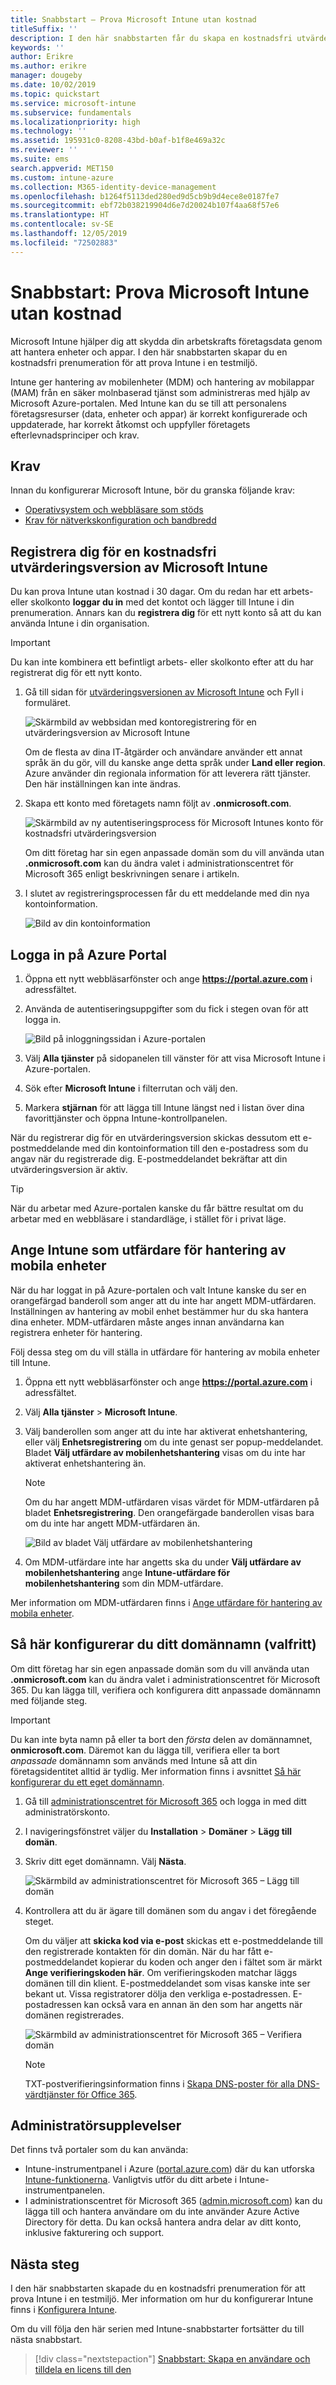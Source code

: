 ```yaml
---
title: Snabbstart – Prova Microsoft Intune utan kostnad
titleSuffix: ''
description: I den här snabbstarten får du skapa en kostnadsfri utvärderingsprenumeration, lära dig om konfigurationer som stöds och krav på nätverk och eventuellt konfigurera ditt domännamn.
keywords: ''
author: Erikre
ms.author: erikre
manager: dougeby
ms.date: 10/02/2019
ms.topic: quickstart
ms.service: microsoft-intune
ms.subservice: fundamentals
ms.localizationpriority: high
ms.technology: ''
ms.assetid: 195931c0-8208-43bd-b0af-b1f8e469a32c
ms.reviewer: ''
ms.suite: ems
search.appverid: MET150
ms.custom: intune-azure
ms.collection: M365-identity-device-management
ms.openlocfilehash: b1264f5113ded280ed9d5cb9b9d4ece8e0187fe7
ms.sourcegitcommit: ebf72b038219904d6e7d20024b107f4aa68f57e6
ms.translationtype: HT
ms.contentlocale: sv-SE
ms.lasthandoff: 12/05/2019
ms.locfileid: "72502883"
---
```

# <a name="quickstart-try-microsoft-intune-for-free"></a>Snabbstart: Prova Microsoft Intune utan kostnad

Microsoft Intune hjälper dig att skydda din arbetskrafts företagsdata genom att hantera enheter och appar. I den här snabbstarten skapar du en kostnadsfri prenumeration för att prova Intune i en testmiljö.

Intune ger hantering av mobilenheter (MDM) och hantering av mobilappar (MAM) från en säker molnbaserad tjänst som administreras med hjälp av Microsoft Azure-portalen. Med Intune kan du se till att personalens företagsresurser (data, enheter och appar) är korrekt konfigurerade och uppdaterade, har korrekt åtkomst och uppfyller företagets efterlevnadsprinciper och krav.

## <a name="prerequisites"></a>Krav
Innan du konfigurerar Microsoft Intune, bör du granska följande krav:

- [Operativsystem och webbläsare som stöds](supported-devices-browsers.md)
- [Krav för nätverkskonfiguration och bandbredd](network-bandwidth-use.md)

## <a name="sign-up-for-a-microsoft-intune-free-trial"></a>Registrera dig för en kostnadsfri utvärderingsversion av Microsoft Intune

Du kan prova Intune utan kostnad i 30 dagar. Om du redan har ett arbets- eller skolkonto **loggar du in** med det kontot och lägger till Intune i din prenumeration. Annars kan du **registrera dig** för ett nytt konto så att du kan använda Intune i din organisation.

> [!IMPORTANT]
> Du kan inte kombinera ett befintligt arbets- eller skolkonto efter att du har registrerat dig för ett nytt konto.

1. Gå till sidan för [utvärderingsversionen av Microsoft Intune](https://go.microsoft.com/fwlink/?linkid=2019088) och Fyll i formuläret.

    ![Skärmbild av webbsidan med kontoregistrering för en utvärderingsversion av Microsoft Intune](./media/free-trial-sign-up/account-sign-up-site-full-browser.png)

    Om de flesta av dina IT-åtgärder och användare använder ett annat språk än du gör, vill du kanske ange detta språk under **Land eller region**. Azure använder din regionala information för att leverera rätt tjänster. Den här inställningen kan inte ändras.

2. Skapa ett konto med företagets namn följt av **.onmicrosoft.com**. 

    ![Skärmbild av ny autentiseringsprocess för Microsoft Intunes konto för kostnadsfri utvärderingsversion](./media/free-trial-sign-up/account-sign-up-site-user-id.png)

    Om ditt företag har sin egen anpassade domän som du vill använda utan **.onmicrosoft.com** kan du ändra valet i administrationscentret för Microsoft 365 enligt beskrivningen senare i artikeln.

3. I slutet av registreringsprocessen får du ett meddelande med din nya kontoinformation.

    ![Bild av din kontoinformation](./media/free-trial-sign-up/intune-end-of-sign-up-process.png) 

## <a name="sign-in-to-the-azure-portal"></a>Logga in på Azure Portal

1. Öppna ett nytt webbläsarfönster och ange **https://portal.azure.com** i adressfältet. 
2. Använda de autentiseringsuppgifter som du fick i stegen ovan för att logga in.

    ![Bild på inloggningssidan i Azure-portalen](./media/free-trial-sign-up/azure-portal-signin.png)

3. Välj **Alla tjänster** på sidopanelen till vänster för att visa Microsoft Intune i Azure-portalen.
4. Sök efter **Microsoft Intune** i filterrutan och välj den.
5. Markera **stjärnan** för att lägga till Intune längst ned i listan över dina favorittjänster och öppna Intune-kontrollpanelen.

När du registrerar dig för en utvärderingsversion skickas dessutom ett e-postmeddelande med din kontoinformation till den e-postadress som du angav när du registrerade dig. E-postmeddelandet bekräftar att din utvärderingsversion är aktiv.

> [!TIP]
> När du arbetar med Azure-portalen kanske du får bättre resultat om du arbetar med en webbläsare i standardläge, i stället för i privat läge.

## <a name="set-the-mdm-authority-to-intune"></a>Ange Intune som utfärdare för hantering av mobila enheter

När du har loggat in på Azure-portalen och valt Intune kanske du ser en orangefärgad banderoll som anger att du inte har angett MDM-utfärdaren. Inställningen av hantering av mobil enhet bestämmer hur du ska hantera dina enheter. MDM-utfärdaren måste anges innan användarna kan registrera enheter för hantering.

Följ dessa steg om du vill ställa in utfärdare för hantering av mobila enheter till Intune.

1. Öppna ett nytt webbläsarfönster och ange **https://portal.azure.com** i adressfältet. 
2. Välj **Alla tjänster** > **Microsoft Intune**.
3. Välj banderollen som anger att du inte har aktiverat enhetshantering, eller välj **Enhetsregistrering** om du inte genast ser popup-meddelandet. Bladet **Välj utfärdare av mobilenhetshantering** visas om du inte har aktiverat enhetshantering än.

    > [!NOTE]
    > Om du har angett MDM-utfärdaren visas värdet för MDM-utfärdaren på bladet **Enhetsregistrering**. Den orangefärgade banderollen visas bara om du inte har angett MDM-utfärdaren än. 

    ![Bild av bladet Välj utfärdare av mobilenhetshantering](./media/free-trial-sign-up/choose-mdm-authority.png) 

4. Om MDM-utfärdare inte har angetts ska du under **Välj utfärdare av mobilenhetshantering** ange **Intune-utfärdare för mobilenhetshantering** som din MDM-utfärdare.

Mer information om MDM-utfärdaren finns i [Ange utfärdare för hantering av mobila enheter](mdm-authority-set.md).

## <a name="configure-your-custom-domain-name-optional"></a>Så här konfigurerar du ditt domännamn (valfritt)

Om ditt företag har sin egen anpassade domän som du vill använda utan **.onmicrosoft.com** kan du ändra valet i administrationscentret för Microsoft 365. Du kan lägga till, verifiera och konfigurera ditt anpassade domännamn med följande steg.  

> [!IMPORTANT]
> Du kan inte byta namn på eller ta bort den *första* delen av domännamnet, **onmicrosoft.com**. Däremot kan du lägga till, verifiera eller ta bort *anpassade* domännamn som används med Intune så att din företagsidentitet alltid är tydlig. Mer information finns i avsnittet [Så här konfigurerar du ett eget domännamn](custom-domain-name-configure.md).

1. Gå till [administrationscentret för Microsoft 365](https://admin.microsoft.com) och logga in med ditt administratörskonto.

2. I navigeringsfönstret väljer du **Installation** > **Domäner** > **Lägg till domän**.

3. Skriv ditt eget domännamn. Välj **Nästa**.

   ![Skärmbild av administrationscentret för Microsoft 365 – Lägg till domän](./media/free-trial-sign-up/domain-custom-add.png)

4. Kontrollera att du är ägare till domänen som du angav i det föregående steget. 
    
    Om du väljer att **skicka kod via e-post** skickas ett e-postmeddelande till den registrerade kontakten för din domän. När du har fått e-postmeddelandet kopierar du koden och anger den i fältet som är märkt **Ange verifieringskoden här**. Om verifieringskoden matchar läggs domänen till din klient. E-postmeddelandet som visas kanske inte ser bekant ut. Vissa registratorer dölja den verkliga e-postadressen. E-postadressen kan också vara en annan än den som har angetts när domänen registrerades.

   ![Skärmbild av administrationscentret för Microsoft 365 – Verifiera domän](./media/free-trial-sign-up/domain-custom-verify.png)

   > [!NOTE]
   > TXT-postverifieringsinformation finns i [Skapa DNS-poster för alla DNS-värdtjänster för Office 365](https://support.office.com/article/Create-DNS-records-at-any-DNS-hosting-provider-for-Office-365-7B7B075D-79F9-4E37-8A9E-FB60C1D95166).

## <a name="admin-experiences"></a>Administratörsupplevelser

Det finns två portaler som du kan använda:
- Intune-instrumentpanel i Azure ([portal.azure.com](https://portal.azure.com)) där du kan utforska [Intune-funktionerna](what-is-intune.md). Vanligtvis utför du ditt arbete i Intune-instrumentpanelen.
- I administrationscentret för Microsoft 365 ([admin.microsoft.com](https://admin.microsoft.com)) kan du lägga till och hantera användare om du inte använder Azure Active Directory för detta. Du kan också hantera andra delar av ditt konto, inklusive fakturering och support.

## <a name="next-steps"></a>Nästa steg

I den här snabbstarten skapade du en kostnadsfri prenumeration för att prova Intune i en testmiljö. Mer information om hur du konfigurerar Intune finns i [Konfigurera Intune](setup-steps.md).

Om du vill följa den här serien med Intune-snabbstarter fortsätter du till nästa snabbstart.

> [!div class="nextstepaction"]
> [Snabbstart: Skapa en användare och tilldela en licens till den](quickstart-create-user.md)

